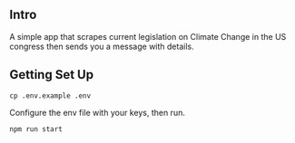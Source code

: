 ## Intro
A simple app that scrapes current legislation on Climate Change
in the US congress then sends you a message with details.

## Getting Set Up
```
cp .env.example .env
```

Configure the env file with your keys, then run.

```
npm run start
```